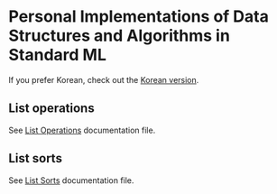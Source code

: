 ﻿Personal Implementations of Data Structures and Algorithms in Standard ML
=========================================================================
If you prefer Korean, check out the [Korean version](README_KR.md).

## List operations
See [List Operations](doc_list_operations.md) documentation file.

## List sorts
See [List Sorts](doc_list_sorts.md) documentation file.

